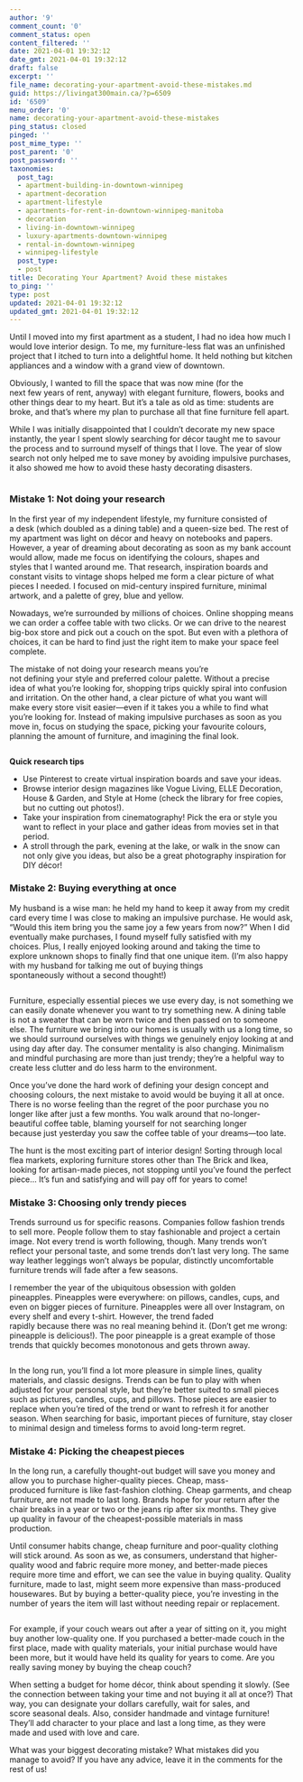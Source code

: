```yaml
---
author: '9'
comment_count: '0'
comment_status: open
content_filtered: ''
date: 2021-04-01 19:32:12
date_gmt: 2021-04-01 19:32:12
draft: false
excerpt: ''
file_name: decorating-your-apartment-avoid-these-mistakes.md
guid: https://livingat300main.ca/?p=6509
id: '6509'
menu_order: '0'
name: decorating-your-apartment-avoid-these-mistakes
ping_status: closed
pinged: ''
post_mime_type: ''
post_parent: '0'
post_password: ''
taxonomies:
  post_tag:
  - apartment-building-in-downtown-winnipeg
  - apartment-decoration
  - apartment-lifestyle
  - apartments-for-rent-in-downtown-winnipeg-manitoba
  - decoration
  - living-in-downtown-winnipeg
  - luxury-apartments-downtown-winnipeg
  - rental-in-downtown-winnipeg
  - winnipeg-lifestyle
  post_type:
  - post
title: Decorating Your Apartment? Avoid these mistakes
to_ping: ''
type: post
updated: 2021-04-01 19:32:12
updated_gmt: 2021-04-01 19:32:12
---
```

<!-- wp:paragraph -->
<p>Until I moved into my first apartment&nbsp;as a student, I&nbsp;had no idea how much I would love interior design.&nbsp;To me, my furniture-less&nbsp;flat&nbsp;was an&nbsp;unfinished project&nbsp;that I itched to&nbsp;turn into a delightful&nbsp;home.&nbsp;It held&nbsp;nothing but kitchen appliances and a window with a grand view&nbsp;of downtown.&nbsp;&nbsp;</p>
<!-- /wp:paragraph -->

<!-- wp:paragraph -->
<p>Obviously,&nbsp;I wanted to&nbsp;fill&nbsp;the space that&nbsp;was now mine&nbsp;(for the next&nbsp;few&nbsp;years of rent, anyway)&nbsp;with elegant furniture, flowers, books and other things dear to my heart.&nbsp;But it’s a tale as old as time:&nbsp;students are broke,&nbsp;and&nbsp;that’s where my plan to purchase all that&nbsp;fine furniture&nbsp;fell apart.&nbsp;&nbsp;</p>
<!-- /wp:paragraph -->

<!-- wp:paragraph -->
<p>While&nbsp;I was initially disappointed that I couldn’t decorate my new space instantly,&nbsp;the year&nbsp;I spent&nbsp;slowly searching for&nbsp;décor&nbsp;taught me to savour the process and to surround myself&nbsp;of things that I love. The year of slow search not only helped me to save money&nbsp;by avoiding&nbsp;impulsive purchases, it&nbsp;also showed&nbsp;me&nbsp;how&nbsp;to avoid&nbsp;these&nbsp;hasty decorating disasters.&nbsp;&nbsp;</p>
<!-- /wp:paragraph -->

<!-- wp:image {"id":6523,"sizeSlug":"large","linkDestination":"none"} -->
<figure class="wp-block-image size-large"><img src="https://livingat300main.ca/wp-content/uploads/2021/04/decoration-tips-948x1024.jpg" alt="" class="wp-image-6523"/></figure>
<!-- /wp:image -->

<!-- wp:heading {"level":3} -->
<h3><strong>Mistake 1</strong><strong>:&nbsp;</strong><strong>Not doing your research</strong>&nbsp;</h3>
<!-- /wp:heading -->

<!-- wp:paragraph -->
<p>In the first year of my independent lifestyle,&nbsp;my furniture consisted of a&nbsp;desk&nbsp;(which doubled as a&nbsp;dining table)&nbsp;and a queen-size bed. The rest of my apartment&nbsp;was light on&nbsp;décor and&nbsp;heavy on&nbsp;notebooks and papers. However,&nbsp;a&nbsp;year of dreaming&nbsp;about decorating&nbsp;as soon as my bank account would&nbsp;allow,&nbsp;made me focus on&nbsp;identifying the&nbsp;colours, shapes and styles&nbsp;that&nbsp;I wanted around&nbsp;me. That research, inspiration boards and constant visits to vintage shops&nbsp;helped me form a clear picture&nbsp;of what pieces I needed. I focused on mid-century inspired furniture, minimal artwork, and a&nbsp;palette of grey, blue and yellow.&nbsp;&nbsp;</p>
<!-- /wp:paragraph -->

<!-- wp:paragraph -->
<p>Nowadays,&nbsp;we’re&nbsp;surrounded by millions of choices. Online shopping&nbsp;means we can order&nbsp;a coffee table with two clicks.&nbsp;Or we can drive to the nearest big-box store and pick out a couch on the spot. But even with&nbsp;a plethora of choices,&nbsp;it can be hard to find just the right item to make your space feel complete.&nbsp;&nbsp;</p>
<!-- /wp:paragraph -->

<!-- wp:paragraph -->
<p>The mistake of not&nbsp;doing your research&nbsp;means you’re not&nbsp;defining&nbsp;your&nbsp;style and&nbsp;preferred&nbsp;colour palette. Without a precise idea&nbsp;of what you’re looking for,&nbsp;shopping trips&nbsp;quickly spiral into&nbsp;confusion and irritation.&nbsp;On the other hand, a clear picture of what you want&nbsp;will make&nbsp;every&nbsp;store visit&nbsp;easier—even if it takes you a while to find what you’re looking for.&nbsp;Instead&nbsp;of&nbsp;making&nbsp;impulsive purchases as soon as you move in,&nbsp;focus on studying the space, picking&nbsp;your&nbsp;favourite colours, planning the amount of furniture, and imagining&nbsp;the final look.&nbsp;</p>
<!-- /wp:paragraph -->

<!-- wp:image {"id":6522,"sizeSlug":"large","linkDestination":"none"} -->
<figure class="wp-block-image size-large"><img src="https://livingat300main.ca/wp-content/uploads/2021/04/decoration-research-1024x902.jpg" alt="" class="wp-image-6522"/></figure>
<!-- /wp:image -->

<!-- wp:paragraph -->
<p><strong>Quick research tips</strong>&nbsp;</p>
<!-- /wp:paragraph -->

<!-- wp:list -->
<ul><li>Use Pinterest to create virtual inspiration boards and save your ideas.&nbsp;&nbsp;</li><li>Browse&nbsp;interior design magazines like Vogue Living, ELLE Decoration, House &amp; Garden,&nbsp;and&nbsp;Style at Home&nbsp;(check the library for free copies, but no cutting out photos!).&nbsp;&nbsp;</li><li>Take your inspiration from cinematography!&nbsp;Pick the era or style you want to reflect in your place and gather ideas from movies&nbsp;set in&nbsp;that period.&nbsp;&nbsp;</li><li>A&nbsp;stroll&nbsp;through the park, evening at the lake,&nbsp;or walk in the snow&nbsp;can not only&nbsp;give you&nbsp;ideas,&nbsp;but&nbsp;also be a great photography inspiration for DIY décor!&nbsp;&nbsp;</li></ul>
<!-- /wp:list -->

<!-- wp:heading {"level":3} -->
<h3><strong>Mistake 2:&nbsp;Buying everything at once&nbsp;</strong></h3>
<!-- /wp:heading -->

<!-- wp:paragraph -->
<p>My husband is a wise man: he held&nbsp;my hand&nbsp;to keep it away from my&nbsp;credit card every time I was close to&nbsp;making an&nbsp;impulsive&nbsp;purchase. He&nbsp;would ask, “Would this item&nbsp;bring&nbsp;you&nbsp;the same joy&nbsp;a few years from now?”&nbsp;When I did eventually make purchases,&nbsp;I found myself fully satisfied with&nbsp;my choices.&nbsp;Plus,&nbsp;I really enjoyed&nbsp;looking around&nbsp;and&nbsp;taking&nbsp;the time to explore&nbsp;unknown&nbsp;shops&nbsp;to finally find that one unique item.&nbsp;(I’m&nbsp;also&nbsp;happy with my&nbsp;husband for&nbsp;talking me out of buying things spontaneously&nbsp;without&nbsp;a second thought!)&nbsp;&nbsp;</p>
<!-- /wp:paragraph -->

<!-- wp:image {"id":6521,"sizeSlug":"large","linkDestination":"none"} -->
<figure class="wp-block-image size-large"><img src="https://livingat300main.ca/wp-content/uploads/2021/04/decoration-buy-1024x683.jpg" alt="" class="wp-image-6521"/></figure>
<!-- /wp:image -->

<!-- wp:paragraph -->
<p>Furniture, especially essential pieces we use every day, is not&nbsp;something we can&nbsp;easily&nbsp;donate&nbsp;whenever you want to try something new. A dining table is not a sweater that&nbsp;can&nbsp;be worn twice and then passed&nbsp;on&nbsp;to someone else.&nbsp;The furniture we bring into our homes is usually with us a long time, so we should&nbsp;surround ourselves with&nbsp;things&nbsp;we genuinely enjoy looking at and using day after day.&nbsp;The consumer mentality is also changing. Minimalism and mindful purchasing&nbsp;are&nbsp;more than just trendy; they’re&nbsp;a helpful way to create less clutter and&nbsp;do less harm to the&nbsp;environment.&nbsp;&nbsp;</p>
<!-- /wp:paragraph -->

<!-- wp:paragraph -->
<p>Once you’ve done the hard work of defining your design concept and choosing colours,&nbsp;the&nbsp;next&nbsp;mistake to avoid would be buying it all at once. There is no worse feeling than the regret of the&nbsp;poor&nbsp;purchase&nbsp;you no longer like after just a few months.&nbsp;You walk around that no-longer-beautiful&nbsp;coffee table, blaming yourself&nbsp;for not searching longer because&nbsp;just yesterday&nbsp;you saw&nbsp;the coffee table of your dreams—too late.&nbsp;&nbsp;</p>
<!-- /wp:paragraph -->

<!-- wp:paragraph -->
<p>The hunt is the most exciting part of interior design!&nbsp;Sorting through&nbsp;local flea markets,&nbsp;exploring furniture stores&nbsp;other than The&nbsp;Brick and Ikea, looking for artisan-made pieces,&nbsp;not stopping until you’ve found the perfect piece… It’s fun and satisfying and will pay off for years to come!&nbsp;&nbsp;</p>
<!-- /wp:paragraph -->

<!-- wp:heading {"level":3} -->
<h3><strong>Mistake 3: </strong><strong>Choosing</strong><strong>&nbsp;only trendy pieces</strong>&nbsp;</h3>
<!-- /wp:heading -->

<!-- wp:paragraph -->
<p>Trends surround us for&nbsp;specific reasons. Companies follow fashion trends to sell more. People follow them to stay&nbsp;fashionable&nbsp;and&nbsp;project a certain image.&nbsp;Not every trend&nbsp;is&nbsp;worth following, though. Many trends won’t reflect&nbsp;your&nbsp;personal taste, and&nbsp;some trends don’t last very long.&nbsp;The same way leather leggings&nbsp;won’t always be popular,&nbsp;distinctly uncomfortable furniture trends will fade after a few seasons.&nbsp;&nbsp;</p>
<!-- /wp:paragraph -->

<!-- wp:paragraph -->
<p>I remember&nbsp;the year of the&nbsp;ubiquitous obsession with golden pineapples.&nbsp;Pineapples were everywhere:&nbsp;on pillows, candles, cups, and even on bigger pieces of furniture.&nbsp;Pineapples were all over&nbsp;Instagram,&nbsp;on every shelf and every t-shirt. However, the trend faded rapidly&nbsp;because&nbsp;there was no&nbsp;real meaning behind it. (Don’t&nbsp;get me wrong: pineapple is delicious!). The&nbsp;poor&nbsp;pineapple&nbsp;is a great example of&nbsp;those trends that&nbsp;quickly&nbsp;becomes monotonous and gets thrown away.&nbsp;&nbsp;</p>
<!-- /wp:paragraph -->

<!-- wp:image {"id":6520,"sizeSlug":"large","linkDestination":"none"} -->
<figure class="wp-block-image size-large"><img src="https://livingat300main.ca/wp-content/uploads/2021/04/decoration-pineapple-974x1024.jpg" alt="" class="wp-image-6520"/></figure>
<!-- /wp:image -->

<!-- wp:paragraph -->
<p>In the long run, you’ll find a lot more&nbsp;pleasure in simple lines, quality materials, and classic designs. Trends&nbsp;can be fun to play with when adjusted for your&nbsp;personal style,&nbsp;but they’re better suited to&nbsp;small pieces such as&nbsp;pictures, candles, cups,&nbsp;and pillows. Those pieces are&nbsp;easier&nbsp;to replace when you’re&nbsp;tired of the trend or want to refresh it for another season. When searching&nbsp;for&nbsp;basic, important&nbsp;pieces of furniture, stay closer to minimal design and timeless forms&nbsp;to avoid long-term regret.&nbsp;</p>
<!-- /wp:paragraph -->

<!-- wp:heading {"level":3} -->
<h3>Mistake 4: Picking&nbsp;the cheapest pieces&nbsp;</h3>
<!-- /wp:heading -->

<!-- wp:paragraph -->
<p>In the long run, a&nbsp;carefully thought-out&nbsp;budget&nbsp;will save you&nbsp;money and allow you to purchase higher-quality pieces. Cheap, mass-produced&nbsp;furniture&nbsp;is like&nbsp;fast-fashion clothing.&nbsp;Cheap garments,&nbsp;and&nbsp;cheap furniture, are not made&nbsp;to last long. Brands&nbsp;hope for your return after the chair&nbsp;breaks in a year or two or&nbsp;the&nbsp;jeans rip after six months.&nbsp;They&nbsp;give up&nbsp;quality&nbsp;in favour of the&nbsp;cheapest-possible materials&nbsp;in mass production.&nbsp;&nbsp;&nbsp;</p>
<!-- /wp:paragraph -->

<!-- wp:paragraph -->
<p>Until&nbsp;consumer habits change, cheap furniture and poor-quality clothing will&nbsp;stick around. As soon as we, as consumers, understand that higher-quality wood and fabric require more money, and better-made pieces require more time and effort,&nbsp;we can see the value in buying quality.&nbsp;Quality furniture,&nbsp;made to last,&nbsp;might&nbsp;seem more expensive than mass-produced housewares. But&nbsp;by&nbsp;buying a better-quality piece, you’re&nbsp;investing&nbsp;in the number of years&nbsp;the item will last without needing repair or replacement.&nbsp;&nbsp;</p>
<!-- /wp:paragraph -->

<!-- wp:image {"id":6519,"sizeSlug":"large","linkDestination":"none"} -->
<figure class="wp-block-image size-large"><img src="https://livingat300main.ca/wp-content/uploads/2021/04/decoration-cheap-buy-1024x683.jpg" alt="" class="wp-image-6519"/></figure>
<!-- /wp:image -->

<!-- wp:paragraph -->
<p>For example, if your&nbsp;couch wears out after a year of sitting on it, you&nbsp;might buy another&nbsp;low-quality one. If&nbsp;you purchased a better-made couch in the first place, made with quality materials, your initial purchase would have been more, but it would have held&nbsp;its quality for years to come.&nbsp;Are you really saving&nbsp;money&nbsp;by buying the cheap couch?&nbsp;&nbsp;</p>
<!-- /wp:paragraph -->

<!-- wp:paragraph -->
<p>When&nbsp;setting a&nbsp;budget for&nbsp;home&nbsp;décor,&nbsp;think&nbsp;about spending it slowly.&nbsp;(See the connection between taking your time and not buying it all at once?)&nbsp;That way, you can designate your dollars carefully, wait for sales,&nbsp;and score&nbsp;seasonal deals. Also, consider handmade and vintage furniture! They’ll&nbsp;add character to your place&nbsp;and last a long time,&nbsp;as they were made&nbsp;and used&nbsp;with love and care.&nbsp;&nbsp;</p>
<!-- /wp:paragraph -->

<!-- wp:paragraph -->
<p>What&nbsp;was your biggest decorating mistake?&nbsp;What mistakes&nbsp;did you manage&nbsp;to avoid?&nbsp;If you have any advice, leave it in the comments for the rest of us!&nbsp;&nbsp;&nbsp;</p>
<!-- /wp:paragraph -->